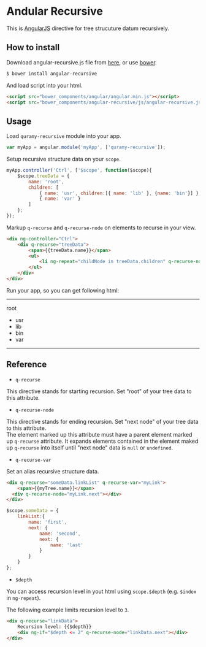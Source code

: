 # Andular Recursive

This is [AngularJS](https://angularjs.org/) directive for tree strucuture datum recursively.

## How to install

Download angular-recursive.js file from [here](master/js/angular-recursive.js), or use [bower](http://bower.io/).

```bash
$ bower install angular-recursive
```

And load script into your html.

```html
<script src="bower_components/angular/angular.min.js"></script>
<script src="bower_components/angular-recursive/js/angular-recursive.js"></script>
```

## Usage

Load `quramy-recursive` module into your app.

```js
var myApp = angular.module('myApp', ['quramy-recursive']);
```

Setup recursive structure data on your `scope`.

```js
myApp.controller('Ctrl', ['$scope', function($scope){
	$scope.treeData = {
		name: 'root',
		children: [
			{ name: 'usr', children:[{ name: 'lib' }, {name: 'bin'}] },
			{ name: 'var' }
		]
	};
});
```

Markup `q-recurse` and `q-recurse-node` on elements to recurse in your view.

```html
<div ng-controller="Ctrl">
	<div q-recurse="treeData">
		<span>{{treeData.name}}</span>
		<ul>
			<li ng-repeat="childNode in treeData.children" q-recurse-node="childNode"></li>
		</ul>
	</div>
</div>
```

Run your app, so you can get following html:

----

root
 + usr
  + lib
  + bin
 + var

----

## Reference

+ `q-recurse`

This directive stands for starting recursion. 
Set "root" of your tree data to this attribute.

+ `q-recurse-node`

This directive stands for ending recursion. 
Set "next node" of your tree data to this attribute.  
The element marked up this attribute must have a parent element marked up `q-recurse` attribute.
It expands elements contained in the element maked up `q-recurse` into itself until "next node" data is `null` or `undefined`.

+ `q-recurse-var`

Set an alias recursive structure data.

```html
<div q-recurse="someData.linkList" q-recurse-var="myLink">
	<span>{{myTree.name}}</span>
  <div q-recurse-node="myLink.next"></div>
</div>
```

```js
$scope.someData = {
	linkList:{
		name: 'first',
		next: {
			name: 'second',
			next: {
				name: 'last'
			}
		}
	}
};
```

+ `$depth`

You can access recursion level in yout html using `scope.$depth` (e.g. `$index` in `ng-repeat`). 

The following example limits recursion level to `3`.

```html
<div q-recurse="linkData">
	Recursion level: {{$depth}}
	<div ng-if="$depth <= 2" q-recurse-node="linkData.next"></div>
</div>
```


